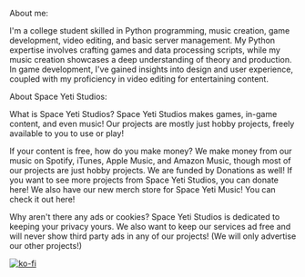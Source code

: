 About me:

  I'm a college student skilled in Python programming, music creation, game development, video editing, and basic server management. My Python expertise involves crafting games and data processing scripts, while my music creation showcases a deep understanding of theory and production. In game development, I've gained insights into design and user experience, coupled with my proficiency in video editing for entertaining content.



About Space Yeti Studios:

  What is Space Yeti Studios?
  Space Yeti Studios makes games, in-game content, and even music! Our projects are mostly just hobby projects, freely available to you to use or play!

  If your content is free, how do you make money?
  We make money from our music on Spotify, iTunes, Apple Music, and Amazon Music, though most of our projects are just hobby projects. We are funded by Donations as well! If you want to see more projects from Space Yeti Studios, you can donate here! We also have our new merch store for Space Yeti Music! You can check it out here!

Why aren't there any ads or cookies?
  Space Yeti Studios is dedicated to keeping your privacy yours. We also want to keep our services ad free and will never show third party ads in any of our  projects! (We will only advertise our other projects!)

[![ko-fi](https://ko-fi.com/img/githubbutton_sm.svg)](https://ko-fi.com/C0C3PP19L)
